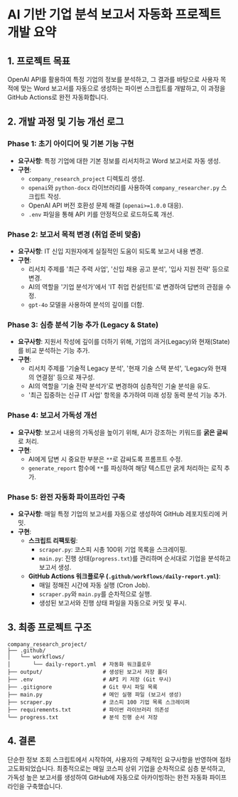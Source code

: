 # AI 기반 기업 분석 보고서 자동화 프로젝트 개발 요약

## 1. 프로젝트 목표

OpenAI API를 활용하여 특정 기업의 정보를 분석하고, 그 결과를 바탕으로 사용자 목적에 맞는 Word 보고서를 자동으로 생성하는 파이썬 스크립트를 개발하고, 이 과정을 GitHub Actions로 완전 자동화합니다.

## 2. 개발 과정 및 기능 개선 로그

### Phase 1: 초기 아이디어 및 기본 기능 구현

-   **요구사항**: 특정 기업에 대한 기본 정보를 리서치하고 Word 보고서로 자동 생성.
-   **구현**:
    -   `company_research_project` 디렉토리 생성.
    -   `openai`와 `python-docx` 라이브러리를 사용하여 `company_researcher.py` 스크립트 작성.
    -   OpenAI API 버전 호환성 문제 해결 (`openai>=1.0.0` 대응).
    -   `.env` 파일을 통해 API 키를 안정적으로 로드하도록 개선.

### Phase 2: 보고서 목적 변경 (취업 준비 맞춤)

-   **요구사항**: IT 신입 지원자에게 실질적인 도움이 되도록 보고서 내용 변경.
-   **구현**:
    -   리서치 주제를 '최근 주력 사업', '신입 채용 공고 분석', '입사 지원 전략' 등으로 변경.
    -   AI의 역할을 '기업 분석가'에서 'IT 취업 컨설턴트'로 변경하여 답변의 관점을 수정.
    -   `gpt-4o` 모델을 사용하여 분석의 깊이를 더함.

### Phase 3: 심층 분석 기능 추가 (Legacy & State)

-   **요구사항**: 지원서 작성에 깊이를 더하기 위해, 기업의 과거(Legacy)와 현재(State)를 비교 분석하는 기능 추가.
-   **구현**:
    -   리서치 주제를 '기술적 Legacy 분석', '현재 기술 스택 분석', 'Legacy와 현재의 연결점' 등으로 재구성.
    -   AI의 역할을 '기술 전략 분석가'로 변경하여 심층적인 기술 분석을 유도.
    -   '최근 집중하는 신규 IT 사업' 항목을 추가하여 미래 성장 동력 분석 기능 추가.

### Phase 4: 보고서 가독성 개선

-   **요구사항**: 보고서 내용의 가독성을 높이기 위해, AI가 강조하는 키워드를 **굵은 글씨**로 처리.
-   **구현**:
    -   AI에게 답변 시 중요한 부분은 `**`로 감싸도록 프롬프트 수정.
    -   `generate_report` 함수에 `**`를 파싱하여 해당 텍스트만 굵게 처리하는 로직 추가.

### Phase 5: 완전 자동화 파이프라인 구축

-   **요구사항**: 매일 특정 기업의 보고서를 자동으로 생성하여 GitHub 레포지토리에 커밋.
-   **구현**:
    -   **스크립트 리팩토링**:
        -   `scraper.py`: 코스피 시총 100위 기업 목록을 스크레이핑.
        -   `main.py`: 진행 상태(`progress.txt`)를 관리하며 순서대로 기업을 분석하고 보고서 생성.
    -   **GitHub Actions 워크플로우 (`.github/workflows/daily-report.yml`)**:
        -   매일 정해진 시간에 자동 실행 (Cron Job).
        -   `scraper.py`와 `main.py`를 순차적으로 실행.
        -   생성된 보고서와 진행 상태 파일을 자동으로 커밋 및 푸시.

## 3. 최종 프로젝트 구조

```
company_research_project/
├── .github/
│   └── workflows/
│       └── daily-report.yml  # 자동화 워크플로우
├── output/                   # 생성된 보고서 저장 폴더
├── .env                      # API 키 저장 (Git 무시)
├── .gitignore                # Git 무시 파일 목록
├── main.py                   # 메인 실행 파일 (보고서 생성)
├── scraper.py                # 코스피 100 기업 목록 스크레이퍼
├── requirements.txt          # 파이썬 라이브러리 의존성
└── progress.txt              # 분석 진행 순서 저장
```

## 4. 결론

단순한 정보 조회 스크립트에서 시작하여, 사용자의 구체적인 요구사항을 반영하며 점차 고도화되었습니다. 최종적으로는 매일 코스피 상위 기업을 순차적으로 심층 분석하고, 가독성 높은 보고서를 생성하여 GitHub에 자동으로 아카이빙하는 완전 자동화 파이프라인을 구축했습니다.
